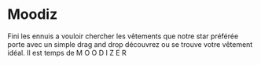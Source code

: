 # Moodiz

Fini les ennuis a vouloir chercher les vêtements que notre star préférée porte avec un simple drag and drop découvrez ou se trouve votre vêtement idéal.
Il est temps de M O O D I Z E R
